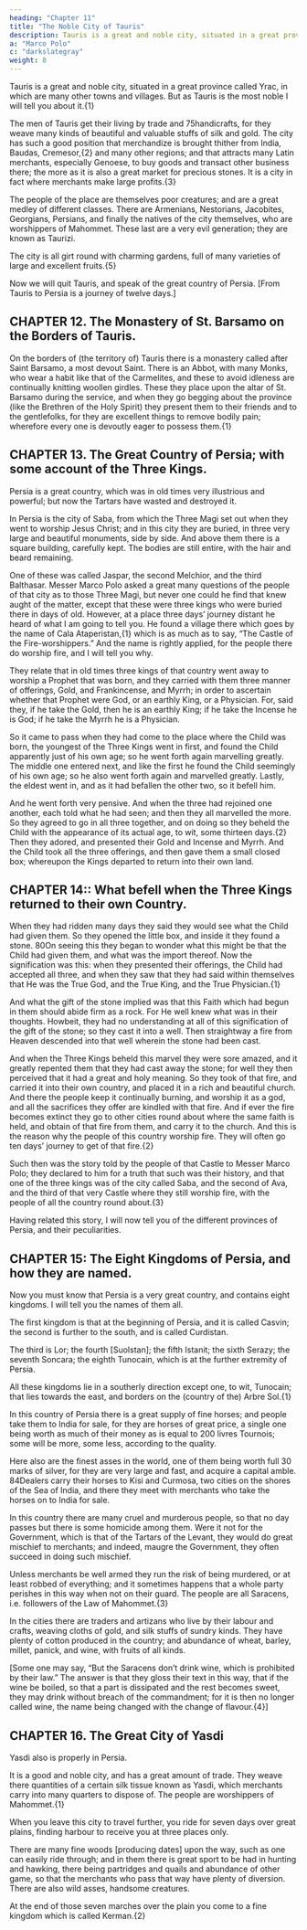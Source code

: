```yaml
---
heading: "Chapter 11"
title: "The Noble City of Tauris"
description: Tauris is a great and noble city, situated in a great province called Yrac
a: "Marco Polo"
c: "darkslategray"
weight: 8
---
```




Tauris is a great and noble city, situated in a great province called Yrac, in which are many other towns and villages. But as Tauris is the most noble I will tell you about it.{1}

The men of Tauris get their living by trade and 75handicrafts, for they weave many kinds of beautiful and valuable stuffs of silk and gold. The city has such a good position that merchandize is brought thither from India, Baudas, Cremesor,{2} and many other regions; and that attracts many Latin merchants, especially Genoese, to buy goods and transact other business there; the more as it is also a great market for precious stones. It is a city in fact where merchants make large profits.{3}

The people of the place are themselves poor creatures; and are a great medley of different classes. There are Armenians, Nestorians, Jacobites, Georgians, Persians, and finally the natives of the city themselves, who are worshippers of Mahommet. These last are a very evil generation; they are known as Taurizi.

The city is all girt round with charming gardens, full of many varieties of large and excellent fruits.{5}

Now we will quit Tauris, and speak of the great country of Persia. [From Tauris to Persia is a journey of twelve days.]



## CHAPTER 12. The Monastery of St. Barsamo on the Borders of Tauris.

On the borders of (the territory of) Tauris there is a monastery called after Saint Barsamo, a most devout Saint. There is an Abbot, with many Monks, who wear a habit like that of the Carmelites, and these to avoid idleness are continually knitting woollen girdles. These they place upon the altar of St. Barsamo during the service, and when they go begging about the province (like the Brethren of the Holy Spirit) they present them to their friends and to the gentlefolks, for they are excellent things to remove bodily pain; wherefore every one is devoutly eager to possess them.{1}



## CHAPTER 13. The Great Country of Persia; with some account of the Three Kings.

Persia is a great country, which was in old times very illustrious and powerful; but now the Tartars have wasted and destroyed it.

In Persia is the city of Saba, from which the Three Magi set out when they went to worship Jesus Christ; and in this city they are buried, in three very large and beautiful monuments, side by side. And above them there is a square building, carefully kept. The bodies are still entire, with the hair and beard remaining.

One of these was called Jaspar, the second Melchior, and the third Balthasar. Messer Marco Polo asked a great many questions of the people of that city as to those Three Magi, but never one could he find that knew aught of the matter, except that these were three kings who were buried there in days of old. However, at a place three days’ journey distant he heard of what I am going to tell you. He found a village there which goes by the name of Cala Ataperistan,{1} which is as much as to say, “The Castle of the Fire-worshippers.” And the name is rightly applied, for the people there do worship fire, and I will tell you why.

They relate that in old times three kings of that country went away to worship a Prophet that was born, and they carried with them three manner of offerings, Gold, and Frankincense, and Myrrh; in order to ascertain whether that Prophet were God, or an earthly King, or a Physician. For, said they, if he take the Gold, then he is an earthly King; if he take the Incense he is God; if he take the Myrrh he is a Physician.

So it came to pass when they had come to the place where the Child was born, the youngest of the Three Kings went in first, and found the Child apparently just of his own age; so he went forth again marvelling greatly. The middle one entered next, and like the first he found the Child seemingly of his own age; so he also went forth again and marvelled greatly. Lastly, the eldest went in, and as it had befallen the other two, so it befell him. 

And he went forth very pensive. And when the three had rejoined one another, each told what he had seen; and then they all marvelled the more. So they agreed to go in all three together, and on doing so they beheld the Child with the appearance of its actual age, to wit, some thirteen days.{2} Then they adored, and presented their Gold and Incense and Myrrh. And the Child took all the three offerings, and then gave them a small closed box; whereupon the Kings departed to return into their own land.


## CHAPTER 14:: What befell when the Three Kings returned to their own Country.

When they had ridden many days they said they would see what the Child had given them. So they opened the little box, and inside it they found a stone. 80On seeing this they began to wonder what this might be that the Child had given them, and what was the import thereof. Now the signification was this: when they presented their offerings, the Child had accepted all three, and when they saw that they had said within themselves that He was the True God, and the True King, and the True Physician.{1}

And what the gift of the stone implied was that this Faith which had begun in them should abide firm as a rock. For He well knew what was in their thoughts. Howbeit, they had no understanding at all of this signification of the gift of the stone; so they cast it into a well. Then straightway a fire from Heaven descended into that well wherein the stone had been cast.

And when the Three Kings beheld this marvel they were sore amazed, and it greatly repented them that they had cast away the stone; for well they then perceived that it had a great and holy meaning. So they took of that fire, and carried it into their own country, and placed it in a rich and beautiful church. And there the people keep it continually burning, and worship it as a god, and all the sacrifices they offer are kindled with that fire. And if ever the fire becomes extinct they go to other cities round about where the same faith is held, and obtain of that fire from them, and carry it to the church. And this is the reason why the people of this country worship fire. They will often go ten days’ journey to get of that fire.{2}

Such then was the story told by the people of that Castle to Messer Marco Polo; they declared to him for a truth that such was their history, and that one of the three kings was of the city called Saba, and the second of Ava, and the third of that very Castle where they still worship fire, with the people of all the country round about.{3}

Having related this story, I will now tell you of the different provinces of Persia, and their peculiarities.


## CHAPTER 15: The Eight Kingdoms of Persia, and how they are named.

Now you must know that Persia is a very great country, and contains eight kingdoms. I will tell you the names of them all.

The first kingdom is that at the beginning of Persia, and it is called Casvin; the second is further to the south, and is called Curdistan.

The third is Lor; the fourth [Suolstan]; the fifth Istanit; the sixth Serazy; the seventh Soncara; the eighth Tunocain, which is at the further extremity of Persia. 

All these kingdoms lie in a southerly direction except one, to wit, Tunocain; that lies towards the east, and borders on the (country of the) Arbre Sol.{1}

In this country of Persia there is a great supply of fine horses; and people take them to India for sale, for they are horses of great price, a single one being worth as much of their money as is equal to 200 livres Tournois; some will be more, some less, according to the quality.

Here also are the finest asses in the world, one of them being worth full 30 marks of silver, for they are very large and fast, and acquire a capital amble. 84Dealers carry their horses to Kisi and Curmosa, two cities on the shores of the Sea of India, and there they meet with merchants who take the horses on to India for sale.

In this country there are many cruel and murderous people, so that no day passes but there is some homicide among them. Were it not for the Government, which is that of the Tartars of the Levant, they would do great mischief to merchants; and indeed, maugre the Government, they often succeed in doing such mischief. 

Unless merchants be well armed they run the risk of being murdered, or at least robbed of everything; and it sometimes happens that a whole party perishes in this way when not on their guard. The people are all Saracens, i.e. followers of the Law of Mahommet.{3}

In the cities there are traders and artizans who live by their labour and crafts, weaving cloths of gold, and silk stuffs of sundry kinds. They have plenty of cotton produced in the country; and abundance of wheat, barley, millet, panick, and wine, with fruits of all kinds.

[Some one may say, “But the Saracens don’t drink wine, which is prohibited by their law.” The answer is that they gloss their text in this way, that if the wine be boiled, so that a part is dissipated and the rest becomes sweet, they may drink without breach of the commandment; for it is then no longer called wine, the name being changed with the change of flavour.{4}]


## CHAPTER 16. The Great City of Yasdi

Yasdi also is properly in Persia.

It is a good and noble city, and has a great amount of trade. They weave there quantities of a certain silk tissue known as Yasdi, which merchants carry into many quarters to dispose of. The people are worshippers of Mahommet.{1}

When you leave this city to travel further, you ride for seven days over great plains, finding harbour to receive you at three places only. 

There are many fine woods [producing dates] upon the way, such as one can easily ride through; and in them there is great sport to be had in hunting and hawking, there being partridges and quails and abundance of other game, so that the merchants who pass that way have plenty of diversion. There are also wild asses, handsome creatures. 

At the end of those seven marches over the plain you come to a fine kingdom which is called Kerman.{2}

